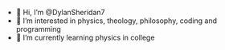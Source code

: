 - 👋 Hi, I’m @DylanSheridan7
- 👀 I’m interested in physics, theology, philosophy, coding and programming
- 🌱 I’m currently learning physics in college
<!---
DylanSheridan7/DylanSheridan7 is a ✨ special ✨ repository because its `README.md` (this file) appears on your GitHub profile.
You can click the Preview link to take a look at your changes.
--->
